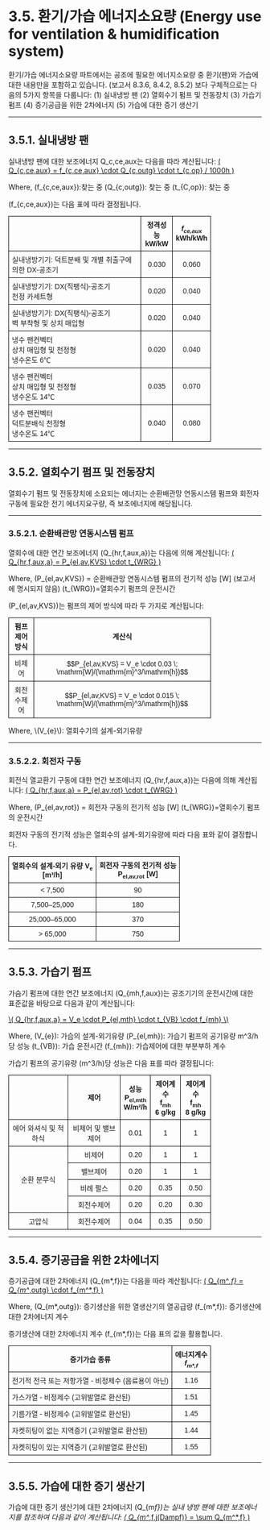 # 3.5. 환기/가습 에너지소요량 (Energy use for ventilation & humidification system)

환기/가습 에너지소요량 파트에서는 공조에 필요한 에너지소요량 중 환기(팬)와 가습에 대한 내용만을 포함하고 있습니다. (보고서 8.3.6, 8.4.2, 8.5.2) 보다 구체적으로는 다음의 5가지 항목을 다룹니다:
 (1) 실내냉방 팬
 (2) 열회수기 펌프 및 전동장치
 (3) 가습기 펌프
 (4) 증기공급을 위한 2차에너지
 (5) 가습에 대한 증기 생산기

---

## 3.5.1. 실내냉방 팬

실내냉방 팬에 대한 보조에너지 Q_c,ce,aux는 다음을 따라 계산됩니다:
<a href="/eco2_guide_center/1.%20ECO2%20Logic%20Guide/Hee1_Equation_List.html" class="equation-link" target="_blank" rel="noopener noreferrer">
  \( Q_{c,ce,aux} = f_{c,ce,aux} \cdot Q_{c,outg} \cdot t_{c,op} / 1000h \) 
</a>

Where,
\(f_{c,ce,aux}\):찾는 중
\(Q_{c,outg}\): 찾는 중
\(t_{C,op}\): 찾는 중

\(f_{c,ce,aux}\)는 다음 표에 따라 결정됩니다.
<!DOCTYPE html>
<html lang="ko">
<head>
  <meta charset="UTF-8">
  <title>정격성능 표</title>
  <style>
    table {
      border-collapse: collapse;
      width: 100%;
      font-family: "Malgun Gothic", sans-serif;
      font-size: 14px;
      text-align: center;
    }
    th, td {
      border: 1px solid black;
      padding: 6px;
    }
    td.left {
      text-align: left;
    }
  </style>
</head>
<body>
  <table>
    <tr>
    <th rowspan="1"></th>
      <th class="left">정격성능<br>kW/kW</th>
      <th><i>f<sub>ce,aux</sub></i><br>kWh/kWh</th>
    </tr>
    <tr>
      <td class="left">실내냉방기기: 덕트분배 및 개별 취출구에 의한 DX-공조기</td>
      <td>0.030</td>
      <td>0.060</td>
    </tr>
    <tr>
      <td class="left">실내냉방기기: DX(직팽식)-공조기<br>천정 카세트형</td>
      <td>0.020</td>
      <td>0.040</td>
    </tr>
    <tr>
      <td class="left">실내냉방기기: DX(직팽식)-공조기<br>벽 부착형 및 상치 매입형</td>
      <td>0.020</td>
      <td>0.040</td>
    </tr>
    <tr>
      <td class="left">냉수 팬컨벡터<br>상치 매입형 및 천정형<br>냉수온도 6℃</td>
      <td>0.020</td>
      <td>0.040</td>
    </tr>
    <tr>
      <td class="left">냉수 팬컨벡터<br>상치 매입형 및 천정형<br>냉수온도 14℃</td>
      <td>0.035</td>
      <td>0.070</td>
    </tr>
    <tr>
      <td class="left">냉수 팬컨벡터<br>덕트분배식 천정형<br>냉수온도 14℃</td>
      <td>0.040</td>
      <td>0.080</td>
    </tr>
  </table>
</body>
</html>


---

## 3.5.2. 열회수기 펌프 및 전동장치

열회수기 펌프 및 전동장치에 소요되는 에너지는 순환배관망 연동시스템 펌프와 회전자 구동에 필요한 전기 에너지요구량, 즉 보조에너지에 해당됩니다. 

---

### 3.5.2.1. 순환배관망 연동시스템 펌프

열회수에 대한 연간 보조에너지 \(Q_{hr,f,aux,a}\)는 다음에 의해 계산됩니다:
<a href="/eco2_guide_center/1.%20ECO2%20Logic%20Guide/Hee1_Equation_List.html" class="equation-link" target="_blank" rel="noopener noreferrer">
  \( Q_{hr,f,aux,a} = P_{el,av,KVS} \cdot t_{WRG} \)
</a>


Where,
\(P_{el,av,KVS}\) = 순환배관망 연동시스템 펌프의 전기적 성능 [W] (보고서에 명시되지 않음)
\(t_{WRG}\)=열회수기 펌프의 운전시간

\(P_{el,av,KVS}\)는 펌프의 제어 방식에 따라 두 가지로 계산됩니다:
<!DOCTYPE html>
<html lang="ko">
<head>
  <meta charset="UTF-8">
  <title>펌프 제어 방식</title>
  <style>
    table {
      border-collapse: collapse;
      width: 100%;
      font-family: "Malgun Gothic", sans-serif;
      font-size: 14px;
      text-align: left;
    }
    th, td {
      border: 1px solid black;
      padding: 6px;
    }
  </style>
</head>
<body>
  <table>
    <tr>
      <th>펌프 제어 방식</th>
      <th>계산식</th>
    </tr>
    <tr>
      <td>비제어</td>
      <td>
        <div>$$P_{el,av,KVS} = V_e \cdot 0.03 \; \mathrm{W}/(\mathrm{m}^3/\mathrm{h})$$</div>
      </td>
    </tr>
    <tr>
      <td>회전수제어</td>
      <td>
        <div>$$P_{el,av,KVS} = V_e \cdot 0.015 \; \mathrm{W}/(\mathrm{m}^3/\mathrm{h})$$</div>
      </td>
    </tr>
  </table>
</body>

</html>
Where, \(V_{e}\): 열회수기의 설계-외기유량

---

### 3.5.2.2. 회전자 구동
회전식 열교환기 구동에 대한 연간 보조에너지 \(Q_{hr,f,aux,a}\)는 다음에 의해 계산됩니다:
<a href="/eco2_guide_center/1.%20ECO2%20Logic%20Guide/Hee1_Equation_List.html" class="equation-link" target="_blank" rel="noopener noreferrer">
  \( Q_{hr,f,aux,a} = P_{el,av,rot} \cdot t_{WRG} \)
</a>

Where,
\(P_{el,av,rot}\) = 회전자 구동의 전기적 성능 [W]
\(t_{WRG}\)=열회수기 펌프의 운전시간 

회전자 구동의 전기적 성능은 열회수의 설계-외기유량에 따라 다음 표와 같이 결정합니다.
<!DOCTYPE html>
<html lang="ko">
<head>
  <meta charset="UTF-8">
  <title>외기유량과 전기적 성능</title>
  <style>
    table {
      border-collapse: collapse;
      width: 60%;
      font-family: "Malgun Gothic", sans-serif;
      font-size: 14px;
      text-align: center;
    }
    th, td {
      border: 1px solid black;
      padding: 6px;
    }
  </style>
</head>
<body>
  <table>
    <tr>
      <th>열회수의 설계-외기 유량 V<sub>e</sub><br>[m³/h]</th>
      <th>회전자 구동의 전기적 성능<br>P<sub>el,av,rot</sub> [W]</th>
    </tr>
    <tr>
      <td>&lt; 7,500</td>
      <td>90</td>
    </tr>
    <tr>
      <td>7,500–25,000</td>
      <td>180</td>
    </tr>
    <tr>
      <td>25,000–65,000</td>
      <td>370</td>
    </tr>
    <tr>
      <td>&gt; 65,000</td>
      <td>750</td>
    </tr>
  </table>
</body>
</html>


---
## 3.5.3. 가습기 펌프

가슴기 펌프에 대한 연간 보조에너지 \(Q_{mh,f,aux}\)는 공조기기의 운전시간에 대한 표준값을 바탕으로 다음과 같이 계산됩니다:

<a href="/eco2_guide_center/1.%20ECO2%20Logic%20Guide/Hee1_Equation_List.html" class="equation-link" target="_blank" rel="noopener noreferrer">
  \( Q_{hr,f,aux,a} = V_e \cdot P_{el,mth} \cdot t_{VB} \cdot f_{mh} \) 
</a>

Where,
\(V_{e}\): 가습의 설계-외기유량
\(P_{el,mh}\): 가습기 펌프의 공기유량 m^3/h 당 성능
\(t_{VB}\): 가습 운전시간
\(f_{mh}\): 가습제어에 대한 부분부하 계수

가습기 펌프의 공기유량 \(m^3/h\)당 성능은 다음 표를 따라 결정됩니다:
<!DOCTYPE html>
<html lang="ko">
<head>
  <meta charset="UTF-8">
  <title>제어방식에 따른 성능 및 제어계수</title>
  <style>
    table {
      border-collapse: collapse;
      width: 90%;
      font-family: "Malgun Gothic", sans-serif;
      font-size: 14px;
      text-align: center;
    }
    th, td {
      border: 1px solid black;
      padding: 6px;
    }
    td.left {
      text-align: left;
    }
  </style>
</head>
<body>
  <table>
    <tr>
      <th rowspan="1"> </th>
      <th rowspan="1">제어</th>
      <th rowspan="1">성능<br>P<sub>el,mth</sub><br>W/m²/h</th>
      <th colspan="1">제어계수<br>f<sub>mh</sub><br>6 g/kg</th>
      <th colspan="1">제어계수<br>f<sub>mh</sub><br>8 g/kg</th>
    </tr>
    <tr>
      <td rowspan="1">에어 와셔식 및 적하식</td>
      <td>비제어 및 밸브제어</td>
      <td>0.01</td>
      <td>1</td>
      <td>1</td>
    </tr>
    <tr>
      <td rowspan="4">순환 분무식</td>
      <td>비제어</td>
      <td>0.20</td>
      <td>1</td>
      <td>1</td>
    </tr>
    <tr>
      <td>밸브제어</td>
      <td>0.20</td>
      <td>1</td>
      <td>1</td>
    </tr>
    <tr>
      <td>비례 펄스</td>
      <td>0.20</td>
      <td>0.35</td>
      <td>0.50</td>
    </tr>
    <tr>
      <td>회전수제어</td>
      <td>0.20</td>
      <td>0.20</td>
      <td>0.30</td>
    </tr>
    <tr>
      <td>고압식</td>
      <td>회전수제어</td>
      <td>0.04</td>
      <td>0.35</td>
      <td>0.50</td>
    </tr>
  </table>
</body>
</html>


---

## 3.5.4. 증기공급을 위한 2차에너지 

증기공급에 대한 2차에너지 \(Q_{m*,f}\)는 다음을 따라 계산됩니다:
<a href="/eco2_guide_center/1.%20ECO2%20Logic%20Guide/Hee1_Equation_List.html" class="equation-link" target="_blank" rel="noopener noreferrer">
  \( Q_{m^*,f} = Q_{m^*,outg} \cdot f_{m^*,f} \)
</a>

Where, 
\(Q_{m*,outg}\): 증기생산을 위한 열생산기의 열공급량
\(f_{m*,f}\): 증기생산에 대한 2차에너지 계수

증기생산에 대한 2차에너지 계수 \(f_{m*,f}\)는 다음 표의 값을 활용합니다.
<!DOCTYPE html>
<html lang="ko">
<head>
  <meta charset="UTF-8">
  <title>증기가습 종류별 에너지계수</title>
  <style>
    table {
      border-collapse: collapse;
      width: 80%;
      font-family: "Malgun Gothic", sans-serif;
      font-size: 14px;
      text-align: center;
    }
    th, td {
      border: 1px solid black;
      padding: 6px;
    }
    td.left {
      text-align: left;
    }
  </style>
</head>
<body>
  <table>
    <tr>
      <th>증기가습 종류</th>
      <th>에너지계수<br><i>f<sub>m*,f</sub></i></th>
    </tr>
    <tr>
      <td class="left">전기적 전극 또는 저항가열 - 비정제수 (음료용이 아닌)</td>
      <td>1.16</td>
    </tr>
    <tr>
      <td class="left">가스가열 - 비정제수 (고위발열로 환산된)</td>
      <td>1.51</td>
    </tr>
    <tr>
      <td class="left">기름가열 - 비정제수 (고위발열로 환산된)</td>
      <td>1.45</td>
    </tr>
    <tr>
      <td class="left">자켓히팅이 없는 지역증기 (고위발열로 환산된)</td>
      <td>1.44</td>
    </tr>
    <tr>
      <td class="left">자켓히팅이 있는 지역증기 (고위발열로 환산된)</td>
      <td>1.55</td>
    </tr>
  </table>
</body>
</html>


---

## 3.5.5. 가습에 대한 증기 생산기

가습에 대한 증기 생산기에 대한 2차에너지 \(Q_{m*f}\)는 실내 냉방 팬에 대한 보조에너지를 참조하여 다음과 같이 계산됩니다:
<a href="/eco2_guide_center/1.%20ECO2%20Logic%20Guide/Hee1_Equation_List.html" class="equation-link" target="_blank" rel="noopener noreferrer">
  \( Q_{m^*,f,j(Dampf)} = \sum Q_{m^*,f} \) 
</a>
